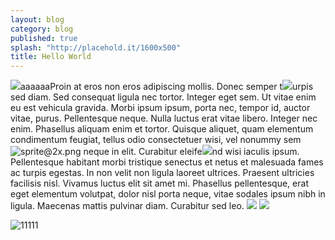 ```yaml
---
layout: blog
category: blog
published: true
splash: "http://placehold.it/1600x500"
title: Hello World
---
```


![](/img/%E5%B1%8F%E5%B9%95%E5%BF%AB%E7%85%A7%202013-08-07%20%E4%B8%8A%E5%8D%881.27.03.png)aaaaaaProin at eros non eros adipiscing mollis. Donec semper t![](/img/DSC_4517.JPG)urpis sed diam. Sed consequat ligula nec tortor. Integer eget sem. Ut vitae enim eu est vehicula gravida. Morbi ipsum ipsum, porta nec, tempor id, auctor vitae, purus. Pellentesque neque. Nulla luctus erat vitae libero. Integer nec enim. Phasellus aliquam enim et tortor. Quisque aliquet, quam elementum condimentum feugiat, tellus odio consectetuer wisi, vel nonummy sem![sprite@2x.png](/img/sprite%402x.png) neque in elit. Curabitur eleife![](/media/%E5%B1%8F%E5%B9%95%E5%BF%AB%E7%85%A7%202013-08-07%20%E4%B8%8A%E5%8D%881.27.28.png)nd wisi iaculis ipsum. Pellentesque habitant morbi tristique senectus et netus et malesuada fames ac turpis egestas. In non velit non ligula laoreet ultrices. Praesent ultricies facilisis nisl. Vivamus luctus elit sit amet mi. Phasellus pellentesque, erat eget elementum volutpat, dolor nisl porta neque, vitae sodales ipsum nibh in ligula. Maecenas mattis pulvinar diam. Curabitur sed leo.
![](/img/%E5%B1%8F%E5%B9%95%E5%BF%AB%E7%85%A7%202013-08-07%20%E4%B8%8A%E5%8D%881.27.28.png)
![](/img/%E5%B1%8F%E5%B9%95%E5%BF%AB%E7%85%A7%202013-08-07%20%E4%B8%8A%E5%8D%881.27.28.png)

![11111](//img/%E5%B1%8F%E5%B9%95%E5%BF%AB%E7%85%A7%202013-08-12%20%E4%B8%8B%E5%8D%8811.59.47.png)